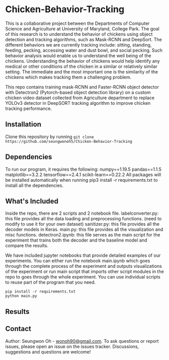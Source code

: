 # Chicken-Behavior-Tracking
This is a collaborative project between the Departments of Computer Science and Agriculture at University of Maryland, College Park. The goal of this research is to understand the behavior of chickens using object detection and tracking algorithms, such as Mask-RCNN and DeepSort. The different behaviors we are currently tracking include: sitting, standing, feeding, pecking, accessing water and dust bowl, and social pecking. Such behavior analysis would enable us to understand the well being of the chickens. Understanding the behavior of chickens would help identify any medical or other conditions of the chicken in a similar or relatively similar setting. The immediate and the most important one is the similarity of the chickens which makes tracking them a challenging problem.

This repo contains training mask-RCNN and Faster-RCNN object detector with Detectron2 (Pytorch-based object detection library) on a custom chicken video dataset collected from Agriculture department to replace YOLOv3 detector in DeepSORT tracking algorithm to improve chicken tracking performance.

## Installation
Clone this repository by running ```git clone https://github.com/seungwonoh5/Chicken-Behavior-Tracking```

## Dependencies
To run our program, it requires the following:
numpy==1.19.5
pandas==1.1.5
matplotlib==3.2.2
tensorflow==2.4.1
scikit-learn==0.22.2
All packages will be installed automatically when running pip3 install -r requirements.txt to install all the dependencies.

## What's Included
Inside the repo, there are 2 scripts and 2 notebook file.
labelconverter.py: this file provides all the data loading and preprocessing functions. (need to modify to use it for your own dataset)
sanitizer.py: this file provides all the decoder models in Keras.
main.py: this file provides all the visualization and misc functions.
detectron2.ipynb: this file serves as the main script for the experiment that trains both the decoder and the baseline model and compare the results.

We have included jupyter notebooks that provide detailed examples of our experiments. You can either run the notebook main.ipynb which goes through the complete process of the experiment and outputs visualizations of the experiment or run main script that imports other script modules in the repo to goes through the whole experiment. You can use individual scripts to reuse part of the program that you need.

```
pip install -r requirements.txt
python main.py
```

## Results


## Contact
Author: Seungwon Oh - wonoh90@gmail.com. To ask questions or report issues, please open an issue on the issues tracker. Discussions, suggestions and questions are welcome!
